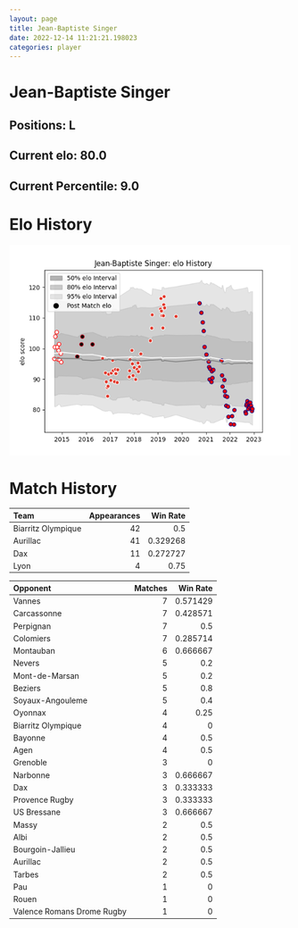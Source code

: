 ```yaml
---  
layout: page  
title: Jean-Baptiste Singer  
date: 2022-12-14 11:21:21.198023  
categories: player  
---
```

# Jean-Baptiste Singer

## Positions: L

## Current elo: 80.0

## Current Percentile: 9.0

# Elo History


![elo history](history_Jean-BaptisteSinger.png)
# Match History


| Team               |   Appearances |   Win Rate |
|:-------------------|--------------:|-----------:|
| Biarritz Olympique |            42 |   0.5      |
| Aurillac           |            41 |   0.329268 |
| Dax                |            11 |   0.272727 |
| Lyon               |             4 |   0.75     |

| Opponent                   |   Matches |   Win Rate |
|:---------------------------|----------:|-----------:|
| Vannes                     |         7 |   0.571429 |
| Carcassonne                |         7 |   0.428571 |
| Perpignan                  |         7 |   0.5      |
| Colomiers                  |         7 |   0.285714 |
| Montauban                  |         6 |   0.666667 |
| Nevers                     |         5 |   0.2      |
| Mont-de-Marsan             |         5 |   0.2      |
| Beziers                    |         5 |   0.8      |
| Soyaux-Angouleme           |         5 |   0.4      |
| Oyonnax                    |         4 |   0.25     |
| Biarritz Olympique         |         4 |   0        |
| Bayonne                    |         4 |   0.5      |
| Agen                       |         4 |   0.5      |
| Grenoble                   |         3 |   0        |
| Narbonne                   |         3 |   0.666667 |
| Dax                        |         3 |   0.333333 |
| Provence Rugby             |         3 |   0.333333 |
| US Bressane                |         3 |   0.666667 |
| Massy                      |         2 |   0.5      |
| Albi                       |         2 |   0.5      |
| Bourgoin-Jallieu           |         2 |   0.5      |
| Aurillac                   |         2 |   0.5      |
| Tarbes                     |         2 |   0.5      |
| Pau                        |         1 |   0        |
| Rouen                      |         1 |   0        |
| Valence Romans Drome Rugby |         1 |   0        |